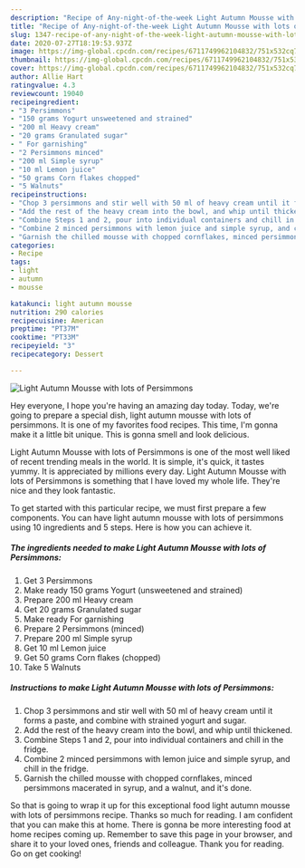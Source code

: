 ```yaml
---
description: "Recipe of Any-night-of-the-week Light Autumn Mousse with lots of Persimmons"
title: "Recipe of Any-night-of-the-week Light Autumn Mousse with lots of Persimmons"
slug: 1347-recipe-of-any-night-of-the-week-light-autumn-mousse-with-lots-of-persimmons
date: 2020-07-27T18:19:53.937Z
image: https://img-global.cpcdn.com/recipes/6711749962104832/751x532cq70/light-autumn-mousse-with-lots-of-persimmons-recipe-main-photo.jpg
thumbnail: https://img-global.cpcdn.com/recipes/6711749962104832/751x532cq70/light-autumn-mousse-with-lots-of-persimmons-recipe-main-photo.jpg
cover: https://img-global.cpcdn.com/recipes/6711749962104832/751x532cq70/light-autumn-mousse-with-lots-of-persimmons-recipe-main-photo.jpg
author: Allie Hart
ratingvalue: 4.3
reviewcount: 19040
recipeingredient:
- "3 Persimmons"
- "150 grams Yogurt unsweetened and strained"
- "200 ml Heavy cream"
- "20 grams Granulated sugar"
- " For garnishing"
- "2 Persimmons minced"
- "200 ml Simple syrup"
- "10 ml Lemon juice"
- "50 grams Corn flakes chopped"
- "5 Walnuts"
recipeinstructions:
- "Chop 3 persimmons and stir well with 50 ml of heavy cream until it forms a paste, and combine with strained yogurt and sugar."
- "Add the rest of the heavy cream into the bowl, and whip until thickened."
- "Combine Steps 1 and 2, pour into individual containers and chill in the fridge."
- "Combine 2 minced persimmons with lemon juice and simple syrup, and chill in the fridge."
- "Garnish the chilled mousse with chopped cornflakes, minced persimmons macerated in syrup, and a walnut, and it&#39;s done."
categories:
- Recipe
tags:
- light
- autumn
- mousse

katakunci: light autumn mousse 
nutrition: 290 calories
recipecuisine: American
preptime: "PT37M"
cooktime: "PT33M"
recipeyield: "3"
recipecategory: Dessert

---
```



![Light Autumn Mousse with lots of Persimmons](https://img-global.cpcdn.com/recipes/6711749962104832/751x532cq70/light-autumn-mousse-with-lots-of-persimmons-recipe-main-photo.jpg)

Hey everyone, I hope you're having an amazing day today. Today, we're going to prepare a special dish, light autumn mousse with lots of persimmons. It is one of my favorites food recipes. This time, I'm gonna make it a little bit unique. This is gonna smell and look delicious.



Light Autumn Mousse with lots of Persimmons is one of the most well liked of recent trending meals in the world. It is simple, it's quick, it tastes yummy. It is appreciated by millions every day. Light Autumn Mousse with lots of Persimmons is something that I have loved my whole life. They're nice and they look fantastic.


To get started with this particular recipe, we must first prepare a few components. You can have light autumn mousse with lots of persimmons using 10 ingredients and 5 steps. Here is how you can achieve it.

<!--inarticleads1-->

##### The ingredients needed to make Light Autumn Mousse with lots of Persimmons:

1. Get 3 Persimmons
1. Make ready 150 grams Yogurt (unsweetened and strained)
1. Prepare 200 ml Heavy cream
1. Get 20 grams Granulated sugar
1. Make ready  For garnishing
1. Prepare 2 Persimmons (minced)
1. Prepare 200 ml Simple syrup
1. Get 10 ml Lemon juice
1. Get 50 grams Corn flakes (chopped)
1. Take 5 Walnuts




<!--inarticleads2-->

##### Instructions to make Light Autumn Mousse with lots of Persimmons:

1. Chop 3 persimmons and stir well with 50 ml of heavy cream until it forms a paste, and combine with strained yogurt and sugar.
1. Add the rest of the heavy cream into the bowl, and whip until thickened.
1. Combine Steps 1 and 2, pour into individual containers and chill in the fridge.
1. Combine 2 minced persimmons with lemon juice and simple syrup, and chill in the fridge.
1. Garnish the chilled mousse with chopped cornflakes, minced persimmons macerated in syrup, and a walnut, and it&#39;s done.




So that is going to wrap it up for this exceptional food light autumn mousse with lots of persimmons recipe. Thanks so much for reading. I am confident that you can make this at home. There is gonna be more interesting food at home recipes coming up. Remember to save this page in your browser, and share it to your loved ones, friends and colleague. Thank you for reading. Go on get cooking!
